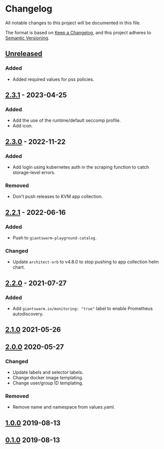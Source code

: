 # Changelog

All notable changes to this project will be documented in this file.

The format is based on [Keep a Changelog](https://keepachangelog.com/en/1.0.0/),
and this project adheres to [Semantic Versioning](https://semver.org/spec/v2.0.0.html).

## [Unreleased]

### Added 

- Added required values for pss policies.

## [2.3.1] - 2023-04-25

### Added

- Add the use of the runtime/default seccomp profile.
- Add icon.

## [2.3.0] - 2022-11-22

### Added

- Add login using kubernetes auth in the scraping function to catch storage-level errors.

### Removed

- Don't push releases to KVM app collection.

## [2.2.1] - 2022-06-16

### Added

- Push to `giantswarm-playground-catalog`.

### Changed

- Update `architect-orb` to v4.8.0 to stop pushing to app collection helm chart.

## [2.2.0] - 2021-07-27

### Added

- Add `giantswarm.io/monitoring: "true"` label to enable Prometheus autodiscovery.

## [2.1.0] 2021-05-26

## [2.0.0] 2020-05-27

### Changed

- Update labels and selector labels.
- Change docker image templating.
- Change user/group ID templating.

### Removed

- Remove name and namespace from values.yaml.

## [1.0.0] 2019-08-13

## [0.1.0]  2019-08-13

[Unreleased]: https://github.com/giantswarm/vault-exporter/compare/v2.3.1...HEAD
[2.3.1]: https://github.com/giantswarm/vault-exporter/compare/v2.3.0...v2.3.1
[2.3.0]: https://github.com/giantswarm/vault-exporter/compare/v2.2.1...v2.3.0
[2.2.1]: https://github.com/giantswarm/vault-exporter/compare/v2.2.0...v2.2.1
[2.2.0]: https://github.com/giantswarm/vault-exporter/compare/v2.1.0...v2.2.0
[2.1.0]: https://github.com/giantswarm/vault-exporter/compare/v2.0.0...v2.1.0
[2.0.0]: https://github.com/giantswarm/vault-exporter/compare/v1.0.0...v2.0.0
[1.0.0]: https://github.com/giantswarm/vault-exporter/compare/v0.1.0...v1.0.0
[0.1.0]: https://github.com/giantswarm/vault-exporter/releases/tag/v0.1.0
